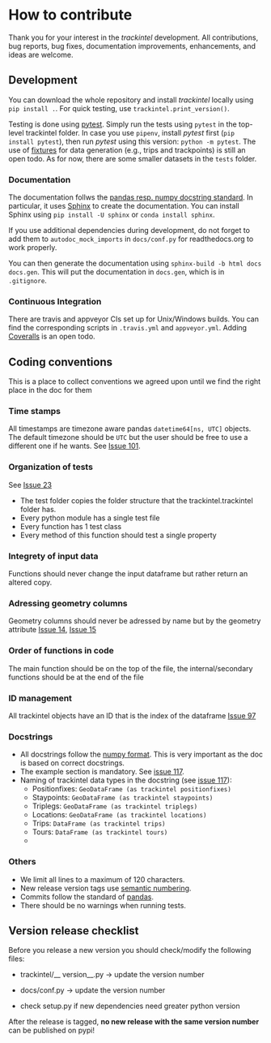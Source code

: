 # How to contribute

Thank you for your interest in the *trackintel* development. All contributions, bug reports, bug fixes, documentation improvements, enhancements, and ideas are welcome.

## Development
You can download the whole repository and install *trackintel* locally using `pip install .`.
For quick testing, use `trackintel.print_version()`.

Testing is done using [pytest](https://docs.pytest.org/en/latest).
Simply run the tests using `pytest` in the top-level trackintel folder.
In case you use `pipenv`, install *pytest* first (`pip install pytest`), then run *pytest* using this version: `python -m pytest`.
The use of [fixtures](https://pypi.org/project/fixtures/) for data generation (e.g., trips and trackpoints) is still an open todo.
As for now, there are some smaller datasets in the `tests` folder.

### Documentation

The documentation follws the [pandas resp. numpy docstring standard](https://pandas-docs.github.io/pandas-docs-travis/development/contributing.html#contributing-to-the-documentation).
In particular, it uses [Sphinx](http://www.sphinx-doc.org/en/master/) to create the documentation.
You can install Sphinx using `pip install -U sphinx` or `conda install sphinx`.

If you use additional dependencies during development, do not forget to add them to `autodoc_mock_imports` in `docs/conf.py` for readthedocs.org to work properly.

You can then generate the documentation using `sphinx-build -b html docs docs.gen`.
This will put the documentation in `docs.gen`, which is in `.gitignore`.

### Continuous Integration

There are travis and appveyor CIs set up for Unix/Windows builds.
You can find the corresponding scripts in `.travis.yml` and `appveyor.yml`.
Adding [Coveralls](https://coveralls.io) is an open todo.

## Coding conventions
This is a place to collect conventions we agreed upon until we find the right place in the doc for them

### Time stamps
All timestamps are timezone aware pandas `datetime64[ns, UTC]` objects. The default timezone should be `UTC` but the user should be free to use a different one if he wants. See [Issue 101](https://github.com/mie-lab/trackintel/issues/18). 

### Organization of tests
See [Issue 23](https://github.com/mie-lab/trackintel/issues/23)
- The test folder copies the folder structure that the trackintel.trackintel folder has.
- Every python module has a single test file
- Every function has 1 test class
- Every method of this function should test a single property

### Integrety of input data
Functions should never change the input dataframe but rather return an altered copy.

### Adressing geometry columns
Geometry columns should never be adressed by name but by the geometry attribute [Issue 14](https://github.com/mie-lab/trackintel/issues/14), [Issue 15](https://github.com/mie-lab/trackintel/issues/15)

### Order of functions in code
The main function should be on the top of the file, the internal/secondary functions should be at the end of the file

### ID management
All trackintel objects have an ID that is the index of the dataframe [Issue 97](https://github.com/mie-lab/trackintel/issues/97)

### Docstrings
- All docstrings follow the [numpy format](https://numpydoc.readthedocs.io/en/latest/format.html). This is very important as the doc is based on correct docstrings.
- The example section is mandatory. See [issue 117](https://github.com/mie-lab/trackintel/issues/117#issuecomment-789722066).
- Naming of trackintel data types in the docstring (see [issue 117](https://github.com/mie-lab/trackintel/issues/117#issuecomment-789716995)):
  - Positionfixes: `GeoDataFrame (as trackintel positionfixes)`  
  - Staypoints: `GeoDataFrame (as trackintel staypoints)`
  - Triplegs: `GeoDataFrame (as trackintel triplegs)`
  - Locations: `GeoDataFrame (as trackintel locations)`  
  - Trips: `DataFrame (as trackintel trips)`
  - Tours: `DataFrame (as trackintel tours)` 
  - 
### Others
- We limit all lines to a maximum of 120 characters.
- New release version tags use [semantic numbering](https://semver.org/).
- Commits follow the standard of [pandas](https://pandas.pydata.org/pandas-docs/stable/development/contributing.html#committing-your-code).
- There should be no warnings when running tests.

## Version release checklist
Before you release a new version you should check/modify the following files:

- trackintel/__ version__.py -> update the version number

- docs/conf.py -> update the version number

- check setup.py if new dependencies need greater python version

After the release is tagged, __no new release with the same version number__ can be published on pypi!

